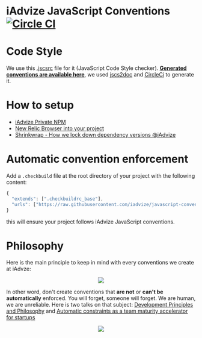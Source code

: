iAdvize JavaScript Conventions [![Circle CI](https://circleci.com/gh/iadvize/javascript-convention/tree/master.svg?style=svg)](https://circleci.com/gh/iadvize/javascript-convention/tree/master)
==============================

# Code Style

We use this [.jscsrc](https://github.com/iadvize/javascript-convention/blob/master/.jscsrc) file for it (JavaScript Code Style checker). **[Generated conventions are available here](https://circle-artifacts.com/gh/iadvize/javascript-convention/26/artifacts/0/home/ubuntu/javascript-convention/jscs.html)**, we used [jscs2doc](https://github.com/FGRibreau/jscs2doc) and [CircleCi](https://github.com/iadvize/javascript-convention/blob/master/package.json#L6) to generate it.


# How to setup

- [iAdvize Private NPM](/npm.md)
- [New Relic Browser into your project](/newrelic.md)
- [Shrinkwrap - How we lock down dependency versions @iAdvize](/shrinkwrap.md)

# Automatic convention enforcement

Add a `.checkbuild` file at the root directory of your project with the following content:

```js
{
  "extends": [".checkbuildrc_base"],
  "urls": ["https://raw.githubusercontent.com/iadvize/javascript-convention/master/.checkbuildrc_base"]
}
```

this will ensure your project follows iAdvize JavaScript conventions.

# Philosophy

Here is the main principle to keep in mind with every conventions we create at iAdvze:

<p align="center"><a href="https://www.uslide.io/presentations/Aw6sX5ug-Tfzw5rNXAmdJg"><img src="https://cloud.githubusercontent.com/assets/138050/13495211/b054921a-e149-11e5-9299-0aa87e75c7ad.jpg"></a></p>

In other word, don't create conventions that **are not** or **can't be** **automatically** enforced. You will forget, someone will forget. We are human, we are unreliable. Here is two talks on that subject: [Development Principles and Philosophy](https://www.uslide.io/presentations/Aw6sX5ug-Tfzw5rNXAmdJg) and [Automatic constraints as a team maturity accelerator for startups](http://fr.slideshare.net/FGRibreau/automatic-constraints-as-a-team-maturity-accelerator-for-startups)

<p align="center"><a href="http://fr.slideshare.net/FGRibreau/automatic-constraints-as-a-team-maturity-accelerator-for-startups"><img src="https://cloud.githubusercontent.com/assets/138050/13495378/9a8e69aa-e14a-11e5-8970-52e004f5d22c.jpg"></a></p>

